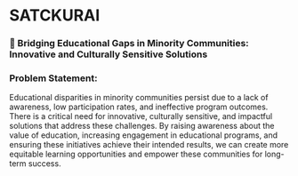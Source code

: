 # SATCKURAI
### 🚀 Bridging Educational Gaps in Minority Communities: Innovative and Culturally Sensitive Solutions
### Problem Statement:
Educational disparities in minority communities persist due to a lack of awareness, low participation rates, and ineffective program outcomes. There is a critical need for innovative, culturally sensitive, and impactful solutions that address these challenges. By raising awareness about the value of education, increasing engagement in educational programs, and ensuring these initiatives achieve their intended results, we can create more equitable learning opportunities and empower these communities for long-term success.


